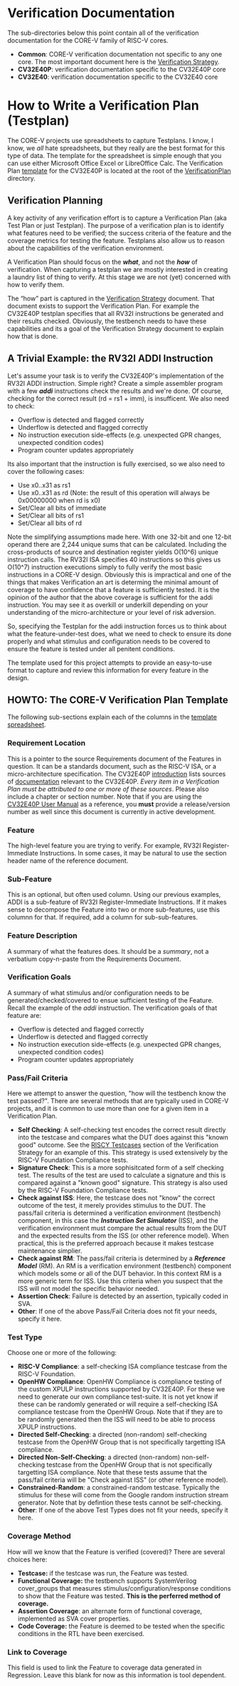 # Verification Documentation
The sub-directories below this point contain all of the verification documentation for the CORE-V family of RISC-V cores.
* **Common**: CORE-V verification documentation not specific to any one core. The most important document here is the [Verification Strategy](https://core-v-docs-verif-strat.readthedocs.io/en/latest/).
* **CV32E40P**: verification documentation specific to the CV32E40P core
* **CV32E40**: verification documentation specific to the CV32E40 core
# How to Write a Verification Plan (Testplan)
The CORE-V projects use spreadsheets to capture Testplans.  I know, I know, we _all_ hate spreadsheets, but they really are the best format for this type of data.  The template for the spreadsheet is simple enough that you can use either Microsoft Office Excel or LibreOffice Calc.  The Verification Plan [template](https://github.com/openhwgroup/core-v-docs/blob/master/verif/CV32E40P/VerificationPlan/CORE-V_VerifPlan_Template.xlsx) for the CV32E40P is located at the root of the [VerificationPlan](https://github.com/openhwgroup/core-v-docs/blob/master/verif/CV32E40P/VerificationPlan) directory.
## Verification Planning
A key activity of any verification effort is to capture a Verification Plan (aka Test Plan or just Testplan).  The purpose of a verification plan is to identify what features need to be verified; the success criteria of the feature and the coverage metrics for testing the feature.  Testplans also allow us to reason about the capabilities of the verification environment.

A Verification Plan should focus on the **_what_**, and not the **_how_** of verification.  When capturing a testplan we are mostly interested in creating a laundry list of thing to verify.  At this stage we are not (yet) concerned with how to verify them.

The “how” part is captured in the [Verification Strategy](https://core-v-docs-verif-strat.readthedocs.io/en/latest/) document.  That document exists to support the Verification Plan. For example the CV32E40P testplan specifies that all RV32I instructions be generated and their results checked.  Obviously, the testbench needs to have these capabilities and its a goal of the Verification Strategy document to explain how that is done.
## A Trivial Example: the RV32I ADDI Instruction
Let's assume your task is to verify the CV32E40P's implementation of the RV32I ADDI instruction.  Simple right?  Create a simple assembler program with a few **_addi_** instructions check the results and we're done.  Of course, checking for the correct result (rd = rs1 + imm), is insufficent.  We also need to check:
* Overflow is detected and flagged correctly
* Underflow is detected and flagged correctly
* No instruction execution side-effects (e.g. unexpected GPR changes, unexpected condition codes)
* Program counter updates appropriately

Its also important that the instruction is fully exercised, so we also need to cover the following cases:
* Use x0..x31 as rs1
* Use x0..x31 as rd (Note: the result of this operation will always be 0x00000000 when rd is x0)
* Set/Clear all bits of immediate
* Set/Clear all bits of rs1
* Set/Clear all bits of rd

Note the simplifying assumptions made here.  With one 32-bit and one 12-bit operand there are 2,244 unique sums that can be calculated.  Including the cross-products of source and destination register yields O(10^6) unique instruction calls.  The RV32I ISA specifies 40 instructions so this gives us O(10^7) instruction executions simply to fully verify the most basic instructions in a CORE-V design.  Obviously this is impractical and one of the things that makes Verification an art is determing the minimal amount of coverage to have confidence that a feature is sufficiently tested.  It is the opinion of the author that the above coverage is sufficient for the addi instruction.  You may see it as overkill or underkill depending on your understanding of the micro-architecture or your level of risk adversion.

So, specifying the Testplan for the addi instruction forces us to think about what the feature-under-test does, what we need to check to ensure its done properly and what stimulus and configuration needs to be covered to ensure the feature is tested under all penitent conditions.

The template used for this project attempts to provide an easy-to-use format to capture and review this information for every feature in the design.
## HOWTO: The CORE-V Verification Plan Template
The following sub-sections explain each of the columns in the [template spreadsheet](https://github.com/openhwgroup/core-v-docs/blob/master/verif/CV32E40P/VerificationPlan/CORE-V_VerifPlan_Template.xlsx).
### Requirement Location
This is a pointer to the source Requirements document of the Features in question.  It can be a standards document, such as the RISC-V ISA, or a micro-architecture specification.   The CV32E40P [introduction](https://github.com/openhwgroup/core-v-docs/blob/master/cores/cv32e40p/introduction.rst) lists sources of [documentation](https://github.com/openhwgroup/core-v-docs/blob/master/cores/cv32e40p/introduction.rst#standards-compliance) relevant to the CV32E40P.  _Every item in a Verification Plan must be attributed to one or more of these sources_.  Please also include a chapter or section number.  Note that if you are using the [CV32E40P User Manual](https://core-v-docs-verif-strat.readthedocs.io/projects/cv32e40p_um/en/latest/) as a reference, you **must** provide a release/version number as well since this document is currently in active development.
### Feature
The high-level feature you are trying to verify.  For example, RV32I Register-Immediate Instructions.  In some cases, it may be natural to use the section header name of the reference document.
### Sub-Feature
This is an optional, but often used column.  Using our previous examples, ADDI is a sub-feature of RV32I Register-Immediate Instructions.  If it makes sense to decompose the Feature into two or more sub-features, use this columnn for that.  If required, add a column for sub-sub-features. 
### Feature Description
A summary of what the features does.  It should be a _summary_, not a verbatium copy-n-paste from the Requirements Document.
### Verification Goals
A summary of what stimulus and/or configuration needs to be generated/checked/covered to ensue sufficient testing of the Feature.  Recall the example of the _addi_ instruction.   The verification goals of that feature are:
* Overflow is detected and flagged correctly
* Underflow is detected and flagged correctly
* No instruction execution side-effects (e.g. unexpected GPR changes, unexpected condition codes)
* Program counter updates appropriately
### Pass/Fail Criteria
Here we attempt to answer the question, "how will the testbench know the test passed?".  There are several methods that are typically used in CORE-V projects, and it is common to use more than one for a given item in a Verification Plan.
* **Self Checking**: A self-checking test encodes the correct result directly into the testcase and compares what the DUT does against this "known good" outcome.  See the [RISCY Testcases](https://core-v-docs-verif-strat.readthedocs.io/en/latest/pulp_verif.html#ri5cy-testcases) section of the Verification Strategy for an example of this.  This strategy is used extensively by the RISC-V Foundation Compliance tests.
* **Signature Check**: This is a more sophisitcated form of a self checking test.  The results of the test are used to calculate a signature and this is compared against a "known good" signature.  This strategy is also used by the RISC-V Foundation Compliance tests.
* **Check against ISS**: Here, the testcase does not "know" the correct outcome of the test, it merely provides stimulus to the DUT.  The pass/fail criteria is determined a verification environment (testbench) component, in this case the **_Instruction Set Simulator_** (ISS), and the verification environment must compare the actual results from the DUT and the expected results from the ISS (or other reference model). When practical, this is the preferred approach because it makes testcase maintenance simplier.
* **Check against RM**: The pass/fail criteria is determined by a **_Reference Model_** (RM).  An RM is a verification environment (testbench) component which models some or all of the DUT behavior.  In this context RM is a more generic term for ISS.  Use this criteria when you suspect that the ISS will not model the specific behavior needed.
* **Assertion Check**: Failure is detected by an assertion, typically coded in SVA.
* **Other**: If one of the above Pass/Fail Criteria does not fit your needs, specify it here.
### Test Type
Choose one or more of the following:
* **RISC-V Compliance**: a self-checking ISA compliance testcase from the RISC-V Foundation.
* **OpenHW Compliance**: OpenHW Compliance is compliance testing of the custom XPULP instructions supported by CV32E40P.  For these we need to generate our own compliance test-suite.  It is not yet know if these can be randomly generated or will require a self-checking ISA compliance testcase from the OpenHW Group.  Note that if they are to be randomly generated then the ISS will need to be able to process XPULP instructions.
* **Directed Self-Checking**: a directed (non-random) self-checking testcase from the OpenHW Group that is not specifically targetting ISA compliance.
* **Directed Non-Self-Checking**: a directed (non-random) non-self-checking testcase from the OpenHW Group that is not specifically targetting ISA compliance.  Note that these tests assume that the pass/fail criteria will be "Check against ISS" (or other reference model).
* **Constrained-Random**: a constrained-random testcase.  Typically the stimulus for these will come from the Google random instruction stream generator.  Note that by defintion these tests cannot be self-checking.
* **Other**: If one of the above Test Types does not fit your needs, specify it here.
### Coverage Method
How will we know that the Feature is verified (covered)?  There are several choices here:
* **Testcase:** if the testcase was run, the Feature was tested.
* **Functional Coverage:** the testbench supports SystemVerilog cover_groups that measures stimulus/configuration/response conditions to show that the Feature was tested.  **This is the perferred method of coverage.**
* **Assertion Coverage**: an alternate form of functional coverage, implemented as SVA cover properties.
* **Code Coverage:** the Feature is deemed to be tested when the specific conditions in the RTL have been exercised.
### Link to Coverage
This field is used to link the Feature to coverage data generated in Regression.  Leave this blank for now as this information is tool dependent.
